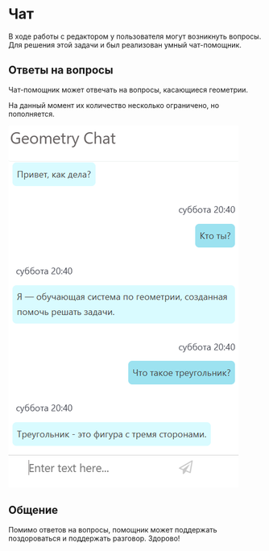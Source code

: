 # Чат
В ходе работы с редактором у пользователя могут возникнуть вопросы. Для решения этой задачи и был реализован умный чат-помощник. 

## Ответы на вопросы
Чат-помощник может отвечать на вопросы, касающиеся геометрии. 

На данный момент их количество несколько ограничено, но пополняется.

![alt text](./images/chat.png)

## Общение
Помимо ответов на вопросы, помощник может поддержать поздороваться и поддержать разговор. Здорово!